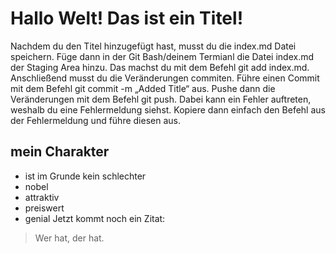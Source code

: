 # Hallo Welt! Das ist ein Titel!
Nachdem du den Titel hinzugefügt hast, musst du die index.md Datei speichern. Füge dann in der Git Bash/deinem Termianl die Datei index.md der Staging Area hinzu. Das machst du mit dem Befehl git add index.md. Anschließend musst du die Veränderungen commiten. Führe einen Commit mit dem Befehl git commit -m „Added Title“ aus. Pushe dann die Veränderungen mit dem Befehl git push. Dabei kann ein Fehler auftreten, weshalb du eine Fehlermeldung siehst. Kopiere dann einfach den Befehl aus der Fehlermeldung und führe diesen aus. 
## mein Charakter
*  ist im Grunde kein schlechter
*  nobel
*  attraktiv
*  preiswert
*  genial
Jetzt kommt noch ein Zitat:
> Wer hat, der hat.

